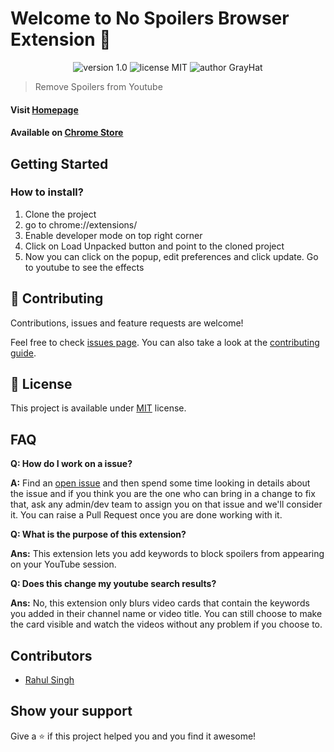 # Welcome to No Spoilers Browser Extension 👋

<p align="center">
    <img src="https://img.shields.io/badge/version-1.0-yellowgreen" alt="version 1.0"/>
    <img src="https://img.shields.io/badge/license-MIT-brightgreen" alt="license MIT"/>
    <img src="https://img.shields.io/badge/author-GrayHat-silver" alt="author GrayHat"/>
</p>

> Remove Spoilers from Youtube

#### Visit [Homepage](https://github.com/GrayHat12/no-spoilers)

#### Available on [Chrome Store](https://chrome.google.com/webstore/detail/no-spoilers/kfbhhaallccnekmpojknfjblchllocgb)

## Getting Started

### How to install?
1. Clone the project<br>
2. go to chrome://extensions/<br>
3. Enable developer mode on top right corner<br>
4. Click on Load Unpacked button and point to the cloned project<br>
5. Now you can click on the popup, edit preferences and click update. Go to youtube to see the effects<br>

## 🤝 Contributing

Contributions, issues and feature requests are welcome!

Feel free to check [issues page](https://github.com/GrayHat12/no-spoilers/issues). You can also take a look at the [contributing guide](https://github.com/GrayHat12/no-spoilers/blob/main/CONTRIBUTING.md).

## 📝 License

This project is available under [MIT](https://github.com/GrayHat12/no-spoilers/blob/main/LICENSE.md) license.

## FAQ

**Q: How do I work on a issue?**

**A:** Find an [open issue](https://github.com/GrayHat12/no-spoilers/issues) and then spend some time looking in details about the issue and if you think you are the one who can bring in a change to fix that, ask any admin/dev team to assign you on that issue and we'll consider it. You can raise a Pull Request once you are done working with it.

**Q: What is the purpose of this extension?**

**Ans:** This extension lets you add keywords to block spoilers from appearing on your YouTube session.

**Q: Does this change my youtube search results?**

**Ans:** No, this extension only blurs video cards that contain the keywords you added in their channel name or video title. You can still choose to make the card visible and watch the videos without any problem if you choose to.

## Contributors

- [Rahul Singh](https://github.com/GrayHat12)

## Show your support

Give a ⭐️ if this project helped you and you find it awesome!
